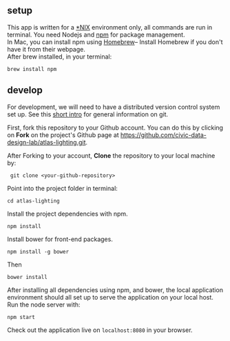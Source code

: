## setup
This app is written for a [*NIX](https://en.wikipedia.org/wiki/Unix-like) environment only, all commands are run in terminal.
You need Nodejs and [npm](https://www.npmjs.com/) for package management.     
In Mac, you can install npm using [Homebrew](http://brew.sh/)– Install Homebrew if you don't have it from their webpage.     
After brew installed, in your terminal:

```brew install npm```     




## develop     
For development, we will need to have a distributed version control system set up. See this [short intro](https://storage.googleapis.com/arminakhavan-dot-co/introgit/intro_to_git.html#6) for general information on git.



First, fork this repository to your Github account. You can do this by clicking on __Fork__ on the project's Github page at https://github.com/civic-data-design-lab/atlas-lighting.git.       


After Forking to your account, __Clone__ the repository to your local machine by:      

``` git clone <your-github-repository>```


Point into the project folder in terminal:     



```cd atlas-lighting```


Install the project dependencies with npm.   


```
npm install
```   
Install bower for front-end packages.   



```
npm install -g bower
```

Then

```
bower install
```   

After installing all dependencies using npm, and bower, the local application environment should all set up to serve the application on your local host. Run the node server with:    

```
npm start
```

Check out the application live on `localhost:8080` in your browser.